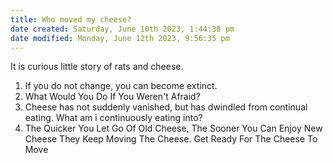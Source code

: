 ```yaml
---
title: Who moved my cheese?
date created: Saturday, June 10th 2023, 1:44:38 pm
date modified: Monday, June 12th 2023, 9:56:35 pm
---
```


It is curious little story of rats and cheese.

1. If you do not change, you can become extinct.
2. What Would You Do If You Weren't Afraid?
3. Cheese has not suddenly vanished, but has dwindled from continual eating. What am i continuously eating into?
4. The Quicker You Let Go Of Old Cheese, The Sooner You Can Enjoy New Cheese They Keep Moving The Cheese. Get Ready For The Cheese To Move
